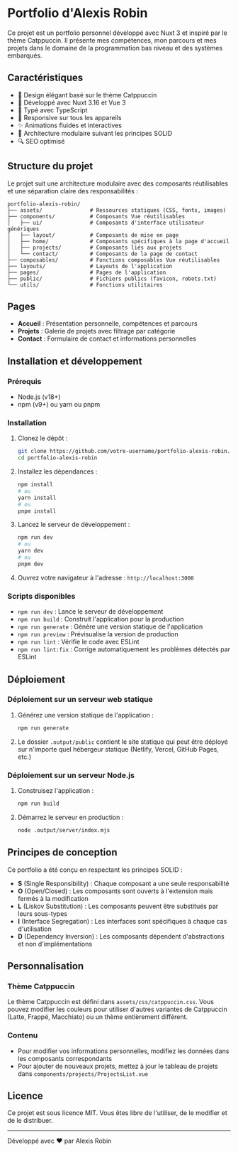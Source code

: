 # Portfolio d'Alexis Robin

Ce projet est un portfolio personnel développé avec Nuxt 3 et inspiré par le thème Catppuccin. Il présente mes compétences, mon parcours et mes projets dans le domaine de la programmation bas niveau et des systèmes embarqués.

## Caractéristiques

- 🎨 Design élégant basé sur le thème Catppuccin
- 🚀 Développé avec Nuxt 3.16 et Vue 3
- 💪 Typé avec TypeScript
- 📱 Responsive sur tous les appareils
- ✨ Animations fluides et interactives
- 🧩 Architecture modulaire suivant les principes SOLID
- 🔍 SEO optimisé

## Structure du projet

Le projet suit une architecture modulaire avec des composants réutilisables et une séparation claire des responsabilités :

```
portfolio-alexis-robin/
├── assets/               # Ressources statiques (CSS, fonts, images)
├── components/           # Composants Vue réutilisables
│   ├── ui/               # Composants d'interface utilisateur génériques
│   ├── layout/           # Composants de mise en page
│   ├── home/             # Composants spécifiques à la page d'accueil
│   ├── projects/         # Composants liés aux projets
│   └── contact/          # Composants de la page de contact
├── composables/          # Fonctions composables Vue réutilisables
├── layouts/              # Layouts de l'application
├── pages/                # Pages de l'application
├── public/               # Fichiers publics (favicon, robots.txt)
└── utils/                # Fonctions utilitaires
```

## Pages

- **Accueil** : Présentation personnelle, compétences et parcours
- **Projets** : Galerie de projets avec filtrage par catégorie
- **Contact** : Formulaire de contact et informations personnelles

## Installation et développement

### Prérequis

- Node.js (v18+)
- npm (v9+) ou yarn ou pnpm

### Installation

1. Clonez le dépôt :
   ```bash
   git clone https://github.com/votre-username/portfolio-alexis-robin.git
   cd portfolio-alexis-robin
   ```

2. Installez les dépendances :
   ```bash
   npm install
   # ou
   yarn install
   # ou
   pnpm install
   ```

3. Lancez le serveur de développement :
   ```bash
   npm run dev
   # ou
   yarn dev
   # ou
   pnpm dev
   ```

4. Ouvrez votre navigateur à l'adresse : `http://localhost:3000`

### Scripts disponibles

- `npm run dev` : Lance le serveur de développement
- `npm run build` : Construit l'application pour la production
- `npm run generate` : Génère une version statique de l'application
- `npm run preview` : Prévisualise la version de production
- `npm run lint` : Vérifie le code avec ESLint
- `npm run lint:fix` : Corrige automatiquement les problèmes détectés par ESLint

## Déploiement

### Déploiement sur un serveur web statique

1. Générez une version statique de l'application :
   ```bash
   npm run generate
   ```

2. Le dossier `.output/public` contient le site statique qui peut être déployé sur n'importe quel hébergeur statique (Netlify, Vercel, GitHub Pages, etc.)

### Déploiement sur un serveur Node.js

1. Construisez l'application :
   ```bash
   npm run build
   ```

2. Démarrez le serveur en production :
   ```bash
   node .output/server/index.mjs
   ```

## Principes de conception

Ce portfolio a été conçu en respectant les principes SOLID :

- **S** (Single Responsibility) : Chaque composant a une seule responsabilité
- **O** (Open/Closed) : Les composants sont ouverts à l'extension mais fermés à la modification
- **L** (Liskov Substitution) : Les composants peuvent être substitués par leurs sous-types
- **I** (Interface Segregation) : Les interfaces sont spécifiques à chaque cas d'utilisation
- **D** (Dependency Inversion) : Les composants dépendent d'abstractions et non d'implémentations

## Personnalisation

### Thème Catppuccin

Le thème Catppuccin est défini dans `assets/css/catppuccin.css`. Vous pouvez modifier les couleurs pour utiliser d'autres variantes de Catppuccin (Latte, Frappé, Macchiato) ou un thème entièrement différent.

### Contenu

- Pour modifier vos informations personnelles, modifiez les données dans les composants correspondants
- Pour ajouter de nouveaux projets, mettez à jour le tableau de projets dans `components/projects/ProjectsList.vue`

## Licence

Ce projet est sous licence MIT. Vous êtes libre de l'utiliser, de le modifier et de le distribuer.

---

Développé avec ❤️ par Alexis Robin